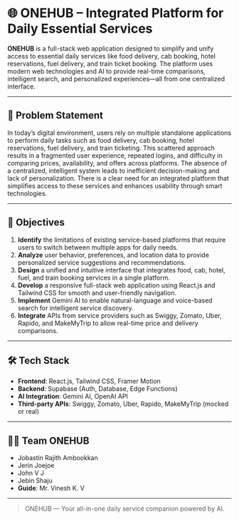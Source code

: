 # 🌐 ONEHUB – Integrated Platform for Daily Essential Services

**ONEHUB** is a full-stack web application designed to simplify and unify access to essential daily services like food delivery, cab booking, hotel reservations, fuel delivery, and train ticket booking. The platform uses modern web technologies and AI to provide real-time comparisons, intelligent search, and personalized experiences—all from one centralized interface.

---

## 🧠 Problem Statement

In today’s digital environment, users rely on multiple standalone applications to perform daily tasks such as food delivery, cab booking, hotel reservations, fuel delivery, and train ticketing. This scattered approach results in a fragmented user experience, repeated logins, and difficulty in comparing prices, availability, and offers across platforms. The absence of a centralized, intelligent system leads to inefficient decision-making and lack of personalization. There is a clear need for an integrated platform that simplifies access to these services and enhances usability through smart technologies.

---

## 🎯 Objectives

1. **Identify** the limitations of existing service-based platforms that require users to switch between multiple apps for daily needs.  
2. **Analyze** user behavior, preferences, and location data to provide personalized service suggestions and recommendations.  
3. **Design** a unified and intuitive interface that integrates food, cab, hotel, fuel, and train booking services in a single platform.  
4. **Develop** a responsive full-stack web application using React.js and Tailwind CSS for smooth and user-friendly navigation.  
5. **Implement** Gemini AI to enable natural-language and voice-based search for intelligent service discovery.  
6. **Integrate** APIs from service providers such as Swiggy, Zomato, Uber, Rapido, and MakeMyTrip to allow real-time price and delivery comparisons.

---

## 🛠 Tech Stack

- **Frontend**: React.js, Tailwind CSS, Framer Motion  
- **Backend**: Supabase (Auth, Database, Edge Functions)  
- **AI Integration**: Gemini AI, OpenAI API  
- **Third-party APIs**: Swiggy, Zomato, Uber, Rapido, MakeMyTrip (mocked or real)

---

## 👨‍💻 Team ONEHUB

- Jobastin Rajith Ambookkan  
- Jerin Joejoe  
- John V J  
- Jebin Shaju  
- **Guide**: Mr. Vinesh K. V

---

> ONEHUB — Your all-in-one daily service companion powered by AI.
